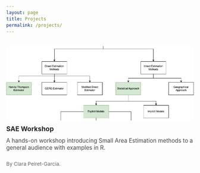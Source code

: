 ```yaml
---
layout: page
title: Projects
permalink: /projects/
---
```


<style>
.project-grid {
  display: grid;
  grid-template-columns: repeat(auto-fit, minmax(280px, 1fr));
  gap: 40px;
  margin-top: 2rem;
}
.project-item {
  display: flex;
  flex-direction: column;
  gap: 0.75rem;
}
.project-item img {
  width: 100%;
  height: 200px;
  object-fit: cover;
  border-radius: 8px;
}
.project-title {
  font-size: 1.1rem;
  font-weight: bold;
  margin: 0;
}
.project-title a {
  color: #222;
  text-decoration: none;
}
.project-title a:hover {
  text-decoration: underline;
}
.project-description {
  font-size: 0.95rem;
  color: #444;
  margin: 0;
}
.project-author {
  font-size: 0.85rem;
  color: #666;
}
</style>

<div class="project-grid">

<div class="project-item">
  <img src="/assets/img/projects/sae_workshop.jpg" alt="SAE Workshop">
  <p class="project-title"><a href="/projects/sae_workshop/">SAE Workshop</a></p>
  <p class="project-description">
    A hands-on workshop introducing Small Area Estimation methods to a general audience with examples in R.
  </p>
  <p class="project-author">
    By Clara Peiret-García.
  </p>
</div>

<!-- Add more project blocks here -->

</div>
